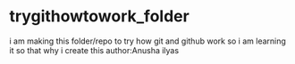# trygithowtowork_folder
i am making this folder/repo to try how git and github work so i am learning it so that why i create this
author:Anusha ilyas
